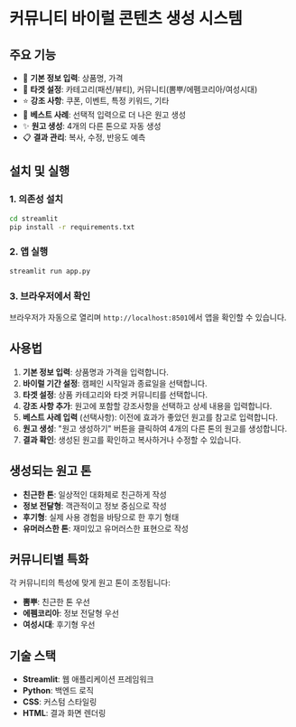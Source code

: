 # 커뮤니티 바이럴 콘텐츠 생성 시스템 


## 주요 기능

- 📝 **기본 정보 입력**: 상품명, 가격
- 🎯 **타겟 설정**: 카테고리(패션/뷰티), 커뮤니티(뽐뿌/에펨코리아/여성시대)
- ⭐ **강조 사항**: 쿠폰, 이벤트, 특정 키워드, 기타
- 🌟 **베스트 사례**: 선택적 입력으로 더 나은 원고 생성
- ✨ **원고 생성**: 4개의 다른 톤으로 자동 생성
- 📋 **결과 관리**: 복사, 수정, 반응도 예측

## 설치 및 실행

### 1. 의존성 설치
```bash
cd streamlit
pip install -r requirements.txt
```

### 2. 앱 실행
```bash
streamlit run app.py
```

### 3. 브라우저에서 확인
브라우저가 자동으로 열리며 `http://localhost:8501`에서 앱을 확인할 수 있습니다.

## 사용법

1. **기본 정보 입력**: 상품명과 가격을 입력합니다.
2. **바이럴 기간 설정**: 캠페인 시작일과 종료일을 선택합니다.
3. **타겟 설정**: 상품 카테고리와 타겟 커뮤니티를 선택합니다.
4. **강조 사항 추가**: 원고에 포함할 강조사항을 선택하고 상세 내용을 입력합니다.
5. **베스트 사례 입력** (선택사항): 이전에 효과가 좋았던 원고를 참고로 입력합니다.
6. **원고 생성**: "원고 생성하기" 버튼을 클릭하여 4개의 다른 톤의 원고를 생성합니다.
7. **결과 확인**: 생성된 원고를 확인하고 복사하거나 수정할 수 있습니다.

## 생성되는 원고 톤

- **친근한 톤**: 일상적인 대화체로 친근하게 작성
- **정보 전달형**: 객관적이고 정보 중심으로 작성
- **후기형**: 실제 사용 경험을 바탕으로 한 후기 형태
- **유머러스한 톤**: 재미있고 유머러스한 표현으로 작성

## 커뮤니티별 특화

각 커뮤니티의 특성에 맞게 원고 톤이 조정됩니다:

- **뽐뿌**: 친근한 톤 우선
- **에펨코리아**: 정보 전달형 우선
- **여성시대**: 후기형 우선

## 기술 스택

- **Streamlit**: 웹 애플리케이션 프레임워크
- **Python**: 백엔드 로직
- **CSS**: 커스텀 스타일링
- **HTML**: 결과 화면 렌더링
